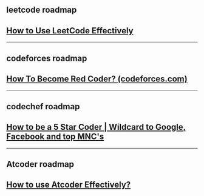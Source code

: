 ## leetcode roadmap

## [How to Use LeetCode Effectively](https://youtu.be/IB_F10twtvY?si=4Kk24m26rJ0RrlkL)

----

## codeforces roadmap

## [How To Become Red Coder? (codeforces.com)](https://youtu.be/y7169jEvb-Y?si=HtXwhTmp5vKqgi75)

----

## codechef roadmap

## [How to be a 5 Star Coder | Wildcard to Google, Facebook and top MNC's](https://youtu.be/tIAydH3NnJk?si=fqLG4sAHk2FHtkM3)

-----

## Atcoder roadmap

## [How to use Atcoder Effectively?](https://youtu.be/FJxO68zFAxE?si=4z-1ga1OgV8bavBi)